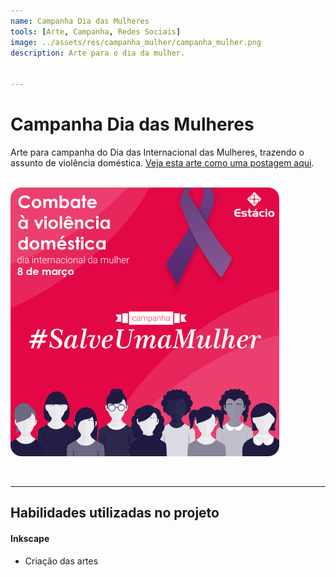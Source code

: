 ```yaml
---
name: Campanha Dia das Mulheres
tools: [Arte, Campanha, Redes Sociais]
image: ../assets/res/campanha_mulher/campanha_mulher.png
description: Arte para o dia da mulher.


---
```


# Campanha Dia das Mulheres

Arte para campanha do Dia das Internacional das Mulheres, trazendo o assunto de violência doméstica.
[Veja esta arte como uma postagem aqui]().
<br><br>

![Campanha](../assets/res/campanha_mulher/campanha_mulher.png)

<br>

---

## Habilidades utilizadas no projeto

#### Inkscape

* Criação das artes
